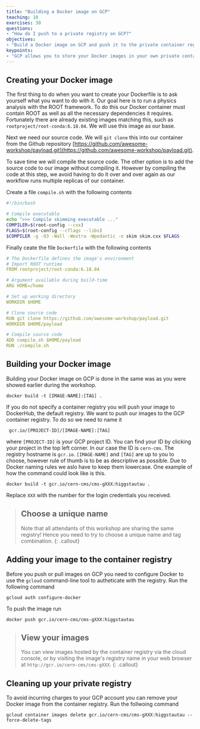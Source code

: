 ```yaml
---
title: "Building a Docker image on GCP"
teaching: 10
exercises: 30
questions:
- "How do I push to a private registry on GCP?"
objectives:
- "Build a Docker image on GCP and push it to the private container registry GCR."
keypoints:
- "GCP allows you to store your Docker images in your own private container registry."
---
```


## Creating your Docker image

The first thing to do when you want to create your Dockerfile is to ask yourself what you want to do with it. Our goal here is to run a physics analysis with the ROOT framework. To do this our Docker container must contain ROOT as well as all the necessary dependencies it requires. Fortunately there are already existing images matching this, such as `rootproject/root-conda:6.18.04`. We will use this image as our base.

Next we need our source code. We will `git clone` this into our container from the Github repository [https://github.com/awesome-workshop/payload.git](https://github.com/awesome-workshop/payload.git).

To save time we will compile the source code. The other option is to add the source code to our image without compiling it. However by compiling the code at this step, we avoid having to do it over and over again as our workflow runs multiple replicas of our container.

Create a file `compile.sh` with the following contents

```bash
#!/bin/bash

# Compile executable
echo ">>> Compile skimming executable ..."
COMPILER=$(root-config --cxx)
FLAGS=$(root-config --cflags --libs)
$COMPILER -g -O3 -Wall -Wextra -Wpedantic -o skim skim.cxx $FLAGS
```

Finally ceate the file `Dockerfile` with the following contents

```yaml
# The Dockerfile defines the image's environment
# Import ROOT runtime
FROM rootproject/root-conda:6.18.04

# Argument available during build-time
ARG HOME=/home

# Set up working directory
WORKDIR $HOME

# Clone source code
RUN git clone https://github.com/awesome-workshop/payload.git
WORKDIR $HOME/payload

# Compile source code
ADD compile.sh $HOME/payload
RUN ./compile.sh
```

## Building your Docker image

Building your Docker image on GCP is done in the same was as you were showed earlier during the workshop.

```shell
docker build -t [IMAGE-NAME]:[TAG] .
```

If you do not specify a container registry you will push your image to DockerHub, the default registry. We want to push our images to the GCP container registry. To do so we need to name it

```shell
 gcr.io/[PROJECT-ID]/[IMAGE-NAME]:[TAG]
```

where `[PROJECT-ID]` is your GCP project ID. You can find your ID by clicking your project in the top left corner. In our case the ID is `cern-cms`.  The registry hostname is `gcr.io`. `[IMAGE-NAME]` and `[TAG]` are up to you to choose, however rule of thumb is to be as descriptive as possible. Due to Docker naming rules we aslo have to keep them lowercase. One example of how the command could look like is this. 

```shell
docker build -t gcr.io/cern-cms/cms-gXXX:higgstautau .
```
Replace `XXX` with the number for the login credentials you received.

> ## Choose a unique name
>
>Note that all attendants of this workshop are sharing the same registry! Hence you need to try to choose a
unique name and tag combination.
{: .callout}

## Adding your image to the container registry

Before you push or pull images on GCP you need to configure Docker to use the `gcloud` command-line tool to autheticate with the registry. Run the following command

```shell
gcloud auth configure-docker
```

To push the image run

```shell
docker push gcr.io/cern-cms/cms-gXXX:higgstautau
```

> ## View your images
>
> You can view images hosted by the container registry via the cloud console, or by visiting the image's registry name in your web browser at `http://gcr.io/cern-cms/cms-gXXX`.
{: .callout}

## Cleaning up your private registry

To avoid incurring charges to your GCP account you can remove your Docker image from the container registry. Run the follwoing command

```shell
gcloud container images delete gcr.io/cern-cms/cms-gXXX:higgstautau --force-delete-tags
```